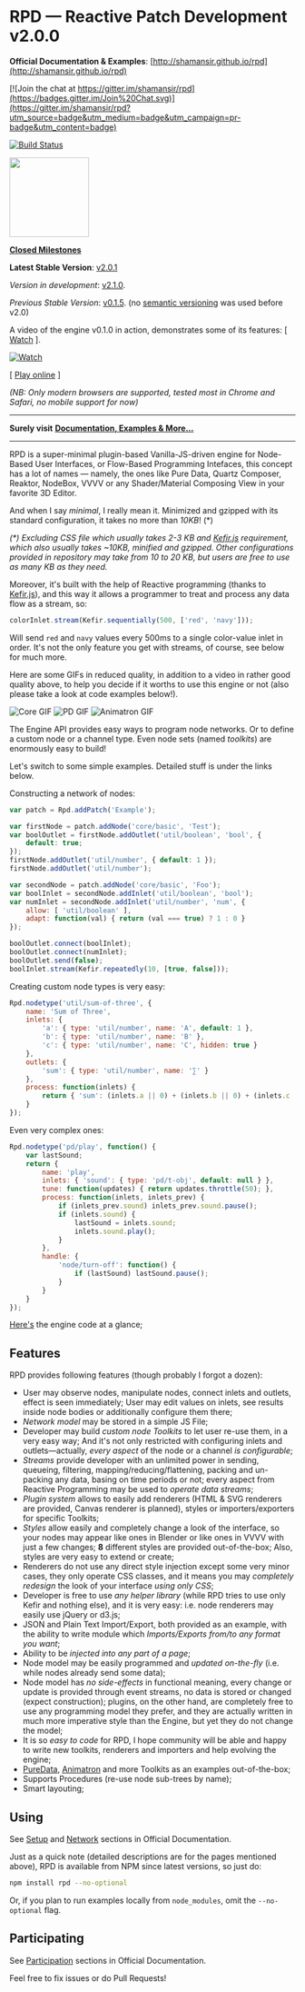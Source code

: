 # RPD — Reactive Patch Development v2.0.0

**Official Documentation & Examples**: [http://shamansir.github.io/rpd](http://shamansir.github.io/rpd)

[![Join the chat at https://gitter.im/shamansir/rpd](https://badges.gitter.im/Join%20Chat.svg)](https://gitter.im/shamansir/rpd?utm_source=badge&utm_medium=badge&utm_campaign=pr-badge&utm_content=badge)

[![Build Status](https://travis-ci.org/shamansir/rpd.svg?branch=master)](https://travis-ci.org/shamansir/rpd)

<!-- [![Code Climate](https://codeclimate.com/github/shamansir/rpd/badges/gpa.svg)](https://codeclimate.com/github/shamansir/rpd) -->

<a href="http://shamansir.github.io/rpd" title="Reactive Patch Development">
    <img src="https://rawgit.com/shamansir/rpd/v2.0.0/docs/rpd.svg" width="140px" height="140px" />
</a>

**[Closed Milestones](https://github.com/shamansir/rpd/milestones?state=closed)**

**Latest Stable Version**: [v2.0.1](https://github.com/shamansir/rpd/releases/tag/v2.0.1)

_Version in development_: [v2.1.0](https://github.com/shamansir/rpd/milestone/9).

_Previous Stable Version_: [v0.1.5](https://github.com/shamansir/rpd/releases/tag/v0.1.5). (no [semantic versioning](http://semver.org/) was used before v2.0)

A video of the engine v0.1.0 in action, demonstrates some of its features: [ [Watch][video] ].

[![Watch][video-img]][video]

[ [Play online](http://shamansir.github.io/rpd/examples.html) ]

<!-- Examples grid -->

_(NB: Only modern browsers are supported, tested most in Chrome and Safari, no mobile support for now)_

----

**Surely visit** **[Documentation, Examples & More...](http://shamansir.github.io/rpd)**

----

RPD is a super-minimal plugin-based Vanilla-JS-driven engine for Node-Based User Interfaces, or Flow-Based Programming Intefaces, this concept has a lot of names — namely, the ones like Pure Data, Quartz Composer, Reaktor, NodeBox, VVVV or any Shader/Material Composing View in your favorite 3D Editor.

And when I say _minimal_, I really mean it. Minimized and gzipped with its standard configuration, it takes no more than _10KB_! (*)

_(*) Excluding CSS file which usually takes 2-3 KB and [Kefir.js][kefir] requirement, which also usually takes ~10KB, minified and gzipped. Other configurations provided in repository may take from 10 to 20 KB, but users are free to use as many KB as they need._

Moreover, it's built with the help of Reactive programming (thanks to [Kefir.js][kefir]), and this way it allows a programmer to treat and process any data flow as a stream, so:

```javascript
colorInlet.stream(Kefir.sequentially(500, ['red', 'navy']));
```

Will send `red` and `navy` values every 500ms to a single color-value inlet in order. It's not the only feature you get with streams, of course, see below for much more.

Here are some GIFs in reduced quality, in addition to a video in rather good quality above, to help you decide if it worths to use this engine or not (also please take a look at code examples below!).

![Core GIF][core-gif]
![PD GIF][pd-gif]
![Animatron GIF][anm-gif]

The Engine API provides easy ways to program node networks. Or to define a custom node or a channel type. Even node sets (named _toolkits_) are enormously easy to build!

Let's switch to some simple examples. Detailed stuff is under the links below.

Constructing a network of nodes:

```javascript
var patch = Rpd.addPatch('Example');

var firstNode = patch.addNode('core/basic', 'Test');
var boolOutlet = firstNode.addOutlet('util/boolean', 'bool', {
    default: true;
});
firstNode.addOutlet('util/number', { default: 1 });
firstNode.addOutlet('util/number');

var secondNode = patch.addNode('core/basic', 'Foo');
var boolInlet = secondNode.addInlet('util/boolean', 'bool');
var numInlet = secondNode.addInlet('util/number', 'num', {
    allow: [ 'util/boolean' ],
    adapt: function(val) { return (val === true) ? 1 : 0 }
});

boolOutlet.connect(boolInlet);
boolOutlet.connect(numInlet);
boolOutlet.send(false);
boolInlet.stream(Kefir.repeatedly(10, [true, false]));
```

Creating custom node types is very easy:

```javascript
Rpd.nodetype('util/sum-of-three', {
    name: 'Sum of Three',
    inlets: {
        'a': { type: 'util/number', name: 'A', default: 1 },
        'b': { type: 'util/number', name: 'B' },
        'c': { type: 'util/number', name: 'C', hidden: true }
    },
    outlets: {
        'sum': { type: 'util/number', name: '∑' }
    },
    process: function(inlets) {
        return { 'sum': (inlets.a || 0) + (inlets.b || 0) + (inlets.c || 0) };
    }
});
```

Even very complex ones:

```javascript
Rpd.nodetype('pd/play', function() {
    var lastSound;
    return {
        name: 'play',
        inlets: { 'sound': { type: 'pd/t-obj', default: null } },
        tune: function(updates) { return updates.throttle(50); },
        process: function(inlets, inlets_prev) {
            if (inlets_prev.sound) inlets_prev.sound.pause();
            if (inlets.sound) {
                lastSound = inlets.sound;
                inlets.sound.play();
            }
        },
        handle: {
            'node/turn-off': function() {
                if (lastSound) lastSound.pause();
            }
        }
    }
});
```

[Here's][engine-source] the engine code at a glance;

<!-- Here's the [Util Toolkit][util-toolkit-src] and [its HTML Renderer][util-renderer-src] source codes.
Here's the [Anitmatron Toolkit][anm-toolkit-src] and [its HTML Renderer][anm-renderer-src] source codes.
Here's the [PureData Toolkit][pd-toolkit-src] and [its HTML Renderer][pd-renderer-src] source codes. -->

## Features

RPD provides following features (though probably I forgot a dozen):

* User may observe nodes, manipulate nodes, connect inlets and outlets, effect is seen immediately; User may edit values on inlets, see results inside node bodies or additionally configure them there;
* _Network model_ may be stored in a simple JS File;
* Developer may build _custom node Toolkits_ to let user re-use them, in a very easy way; And it's not only restricted with configuring inlets and outlets—actually, _every aspect_ of the node or a channel _is configurable_;
* _Streams_ provide developer with an unlimited power in sending, queueing, filtering, mapping/reducing/flattening, packing and un-packing any data, basing on time periods or not; every aspect from Reactive Programming may be used to _operate data streams_;
* _Plugin system_ allows to easily add renderers (HTML & SVG renderers are provided, Canvas renderer is planned), styles or importers/exporters for specific Toolkits;
* _Styles_ allow easily and completely change a look of the interface, so your nodes may appear like ones in Blender or like ones in VVVV with just a few changes; **8** different styles are provided out-of-the-box; Also, styles are very easy to extend or create;
* Renderers do not use any direct style injection except some very minor cases, they only operate CSS classes, and it means you may _completely redesign_ the look of your interface _using only CSS_;
* Developer is free to use _any helper library_ (while RPD tries to use only Kefir and nothing else), and it is very easy: i.e. node renderers may easily use jQuery or d3.js;
* JSON and Plain Text Import/Export, both provided as an example, with the ability to write module which _Imports/Exports from/to any format you want_;
* Ability to be _injected into any part of a page_;
* Node model may be easily programmed and _updated on-the-fly_ (i.e. while nodes already send some data);
* Node model has _no side-effects_ in functional meaning, every change or update is provided through event streams, no data is stored or changed (expect construction); plugins, on the other hand, are completely free to use any programming model they prefer, and they are actually written in much more imperative style than the Engine, but yet they do not change the model;
* It is so _easy to code_ for RPD, I hope community will be able and happy to write new toolkits, renderers and importers and help evolving the engine;
* [PureData][puredata], [Animatron][animatron] and more Toolkits as an examples out-of-the-box;
* Supports Procedures (re-use node sub-trees by name);
* Smart layouting;

<!--
* Inlets may have the value editors programmed, so user may edit a value in place;
* Nodes may have inner input controls, so it's possible to let user configure input value inside of a node body, in any way you decide;
-->

## Using

See [Setup](http://shamansir.github.io/rpd/sections/setup.html) and [Network](http://shamansir.github.io/rpd/sections/network.html) sections in Official Documentation.

Just as a quick note (detailed descriptions are for the pages mentioned above), RPD is available from NPM since latest versions, so just do:

```sh
npm install rpd --no-optional
```

Or, if you plan to run examples locally from `node_modules`, omit the `--no-optional` flag.

## Participating

See [Participation](http://shamansir.github.io/rpd/sections/participate.html) sections in Official Documentation.

Feel free to fix issues or do Pull Requests!

[hosted-util]: http://shamansir.github.io/rpd/examples/util.html
[hosted-pd]: http://shamansir.github.io/rpd/examples/pd.html
[hosted-anm]: http://shamansir.github.io/rpd/examples/anm.html

[anm-toolkit-repo]: http://github.com/shamansir/rpd-animatron
[anm-toolkit-src]: https://github.com/shamansir/rpd-animatron/blob/master/toolkit.js
[anm-renderer-src]: https://github.com/shamansir/rpd-animatron/blob/master/render/html.js
[pd-toolkit-repo]: http://github.com/shamansir/rpd-puredata
[pd-toolkit-src]: https://github.com/shamansir/rpd-puredata/blob/master/toolkit.js
[pd-renderer-src]: https://github.com/shamansir/rpd-puredata/blob/master/render/html.js

[issues]: https://github.com/shamansir/rpd/issues
[video]: http://vimeo.com/118197237
[video-img]: http://shamansir.github.io/rpd/assets/rpd-vimeo.png
[kefir]: http://rpominov.github.io/kefir/
[kefir-src]: http://rpominov.github.io/kefir/dist/kefir.min.js
[timbre]: http://mohayonao.github.io/timbre.js/
[animatron]: http://animatron.com
[puredata]: http://puredata.info/
[closure-compiler]: https://developers.google.com/closure/compiler/

[engine-source]: https://github.com/shamansir/rpd/blob/master/src/rpd.js

[core-html-src]: http://shamansir.github.io/rpd/dist/rpd-core-html.min.js
[core-pd-html-src]: http://shamansir.github.io/rpd/dist/rpd-core-pd-html.min.js
[core-anm-html-src]: http://shamansir.github.io/rpd/dist/rpd-core-anm-html.min.js
[core-style]: http://shamansir.github.io/rpd/dist/rpd-core.css
[core-pd-style]: http://shamansir.github.io/rpd/dist/rpd-core-pd.css
[core-anm-style]: http://shamansir.github.io/rpd/dist/rpd-core-anm.css

[core-gif]: http://shamansir.github.io/rpd/assets/core.gif
[pd-gif]: http://shamansir.github.io/rpd/assets/pd.gif
[anm-gif]: http://shamansir.github.io/rpd/assets/anm.gif

[logo]: http://shamansir.github.io/rpd/assets/logo-small.png
